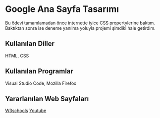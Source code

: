 # Google Ana Sayfa Tasarımı
Bu ödevi tamamlamadan önce internette iyice CSS propertylerine baktım. Baktıktan sonra ise deneme yanılma yoluyla projemi şimdiki hale getirdim.
## Kullanılan Diller
HTML, CSS
## Kullanılan Programlar
Visual Studio Code, Mozilla Firefox
## Yararlanılan Web Sayfaları
[W3schools](https://www.w3schools.com/)
[Youtube](https://www.youtube.com/)
